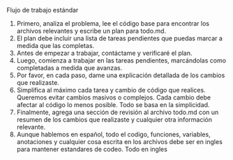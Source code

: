 Flujo de trabajo estándar
1. Primero, analiza el problema, lee el código base para encontrar los archivos relevantes y escribe un plan para todo.md.
2. El plan debe incluir una lista de tareas pendientes que puedas marcar a medida que las completas.
3. Antes de empezar a trabajar, contáctame y verificaré el plan.
4. Luego, comienza a trabajar en las tareas pendientes, marcándolas como completadas a medida que avanzas.
5. Por favor, en cada paso, dame una explicación detallada de los cambios que realizaste.
6. Simplifica al máximo cada tarea y cambio de código que realices. Queremos evitar cambios masivos o complejos. Cada cambio debe afectar al código lo menos posible. Todo se basa en la simplicidad.
7. Finalmente, agrega una sección de revisión al archivo todo.md con un resumen de los cambios que realizaste y cualquier otra información relevante.
8. Aunque hablemos en español, todo el codigo, funciones, variables, anotaciones y cualquier cosa escrita en los archivos debe ser en ingles para mantener estandares de codeo. Todo en ingles
